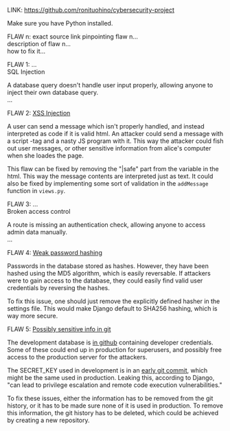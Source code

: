 LINK: https://github.com/ronituohino/cybersecurity-project

Make sure you have Python installed.

FLAW n: exact source link pinpointing flaw n...  
description of flaw n...  
how to fix it...

FLAW 1: ...  
SQL Injection

A database query doesn't handle user input properly, allowing anyone to inject
their own database query.  
...

FLAW 2:
[XSS Injection](https://github.com/ronituohino/cybersecurity-project/blob/main/pages/templates/pages/index.html#L23)

A user can send a message which isn't properly handled, and instead interpreted
as code if it is valid html. An attacker could send a message with a script -tag
and a nasty JS program with it. This way the attacker could fish out user
messages, or other sensitive information from alice's computer when she loades
the page.

This flaw can be fixed by removing the "|safe" part from the variable in the
html. This way the message contents are interpreted just as text. It could also
be fixed by implementing some sort of validation in the `addMessage` function in
`views.py`.

FLAW 3: ...  
Broken access control

A route is missing an authentication check, allowing anyone to access admin data
manually.  
...

FLAW 4:
[Weak password hashing](https://github.com/ronituohino/cybersecurity-project/blob/main/config/settings.py#L114)

Passwords in the database stored as hashes. However, they have been hashed using
the MD5 algorithm, which is easily reversable. If attackers were to gain access
to the database, they could easily find valid user credentials by reversing the
hashes.

To fix this issue, one should just remove the explicitly defined hasher in the
settings file. This would make Django default to SHA256 hashing, which is way
more secure.

FLAW 5:
[Possibly sensitive info in git](https://github.com/ronituohino/cybersecurity-project/blob/main/db.sqlite3)

The development database is
[in github](https://github.com/ronituohino/cybersecurity-project/blob/main/db.sqlite3)
containing developer credentials. Some of these could end up in production for
superusers, and possibly free access to the production server for the attackers.

The SECRET_KEY used in development is in an
[early git commit](https://github.com/ronituohino/cybersecurity-project/commit/898fba165ad779d2ba5ba9d3445314dea535c4bc),
which might be the same used in production. Leaking this, according to Django,
"can lead to privilege escalation and remote code execution vulnerabilities."

To fix these issues, either the information has to be removed from the git
history, or it has to be made sure none of it is used in production. To remove
this information, the git history has to be deleted, which could be achieved by
creating a new repository.
